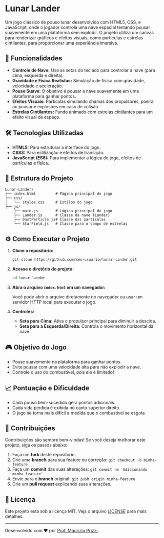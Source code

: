 # Lunar Lander

Um jogo clássico de pouso lunar desenvolvido com HTML5, CSS, e JavaScript, onde o jogador controla uma nave espacial tentando pousar suavemente em uma plataforma sem explodir. O projeto utiliza um canvas para renderizar gráficos e efeitos visuais, como partículas e estrelas cintilantes, para proporcionar uma experiência imersiva.

## 🚀 Funcionalidades

- **Controle de Nave:** Use as setas do teclado para controlar a nave (para cima, esquerda e direita).
- **Gravidade e Física Realistas:** Simulação de física com gravidade, velocidade e aceleração.
- **Pouso Suave:** O objetivo é pousar a nave suavemente em uma plataforma para ganhar pontos.
- **Efeitos Visuais:** Partículas simulando chamas dos propulsores, poeira ao pousar e explosões em caso de colisão.
- **Estrelas Cintilantes:** Fundo animado com estrelas cintilantes para um efeito visual de espaço.

## 🛠️ Tecnologias Utilizadas

- **HTML5:** Para estruturar a interface do jogo.
- **CSS3:** Para estilização e efeitos de transição.
- **JavaScript (ES6):** Para implementar a lógica do jogo, efeitos de partículas e física.

## 📂 Estrutura do Projeto

```
Lunar-Lander/
├── index.html         # Página principal do jogo
├── css/
│   └── styles.css     # Estilos do jogo
├── js/
    ├── main.js        # Lógica principal do jogo
    ├── Lander.js      # Classe da nave (Lander)
    ├── DustParticle.js# Classe das partículas
    └── StarField.js   # Classe para o campo de estrelas
```

## ⚙️ Como Executar o Projeto

1. **Clone o repositório:**

   ```sh
   git clone https://github.com/seu-usuario/lunar-lander.git
   ```

2. **Acesse o diretório do projeto:**

   ```sh
   cd lunar-lander
   ```

3. **Abra o arquivo `index.html` em um navegador:**

   Você pode abrir o arquivo diretamente no navegador ou usar um servidor HTTP local para executar o jogo.

4. **Controles:**
   - **Seta para Cima:** Ativa o propulsor principal para diminuir a descida.
   - **Seta para a Esquerda/Direita:** Controla o movimento horizontal da nave.

## 🎮 Objetivo do Jogo

- Pouse suavemente na plataforma para ganhar pontos.
- Evite pousar com uma velocidade alta para não explodir a nave.
- Controle o uso do combustível, pois ele é limitado!

## 📈 Pontuação e Dificuldade

- Cada pouso bem-sucedido gera pontos adicionais.
- Cada vida perdida é exibida no canto superior direito.
- O jogo se torna mais difícil à medida que o combustível se esgota.

## 🤝 Contribuições

Contribuições são sempre bem-vindas! Se você deseja melhorar este projeto, siga os passos abaixo:

1. Faça um **fork** deste repositório.
2. Crie uma **branch** para sua feature ou correção: `git checkout -b minha-feature`
3. Faça um **commit** das suas alterações: `git commit -m 'Adicionando minha feature'`
4. Envie para o **branch** original: `git push origin minha-feature`
5. Crie um **pull request** explicando suas alterações.

## 📝 Licença

Este projeto está sob a licença MIT. Veja o arquivo [LICENSE](LICENSE) para mais detalhes.

---

Desenvolvido com ❤️ por [Prof. Maurizio Prizzi](https://github.com/maurizioprizzi).
